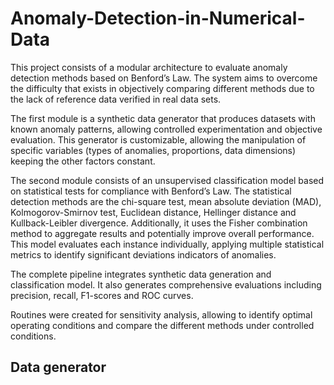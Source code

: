 # Anomaly-Detection-in-Numerical-Data

This project consists of a modular architecture to evaluate anomaly detection methods based on Benford’s Law. The system aims to overcome the difficulty that exists in objectively comparing different methods due to the lack of reference data verified in real data sets.

The first module is a synthetic data generator that produces datasets with known anomaly patterns, allowing controlled experimentation and objective evaluation. This generator is customizable, allowing the manipulation of specific variables (types of anomalies, proportions, data dimensions) keeping the other factors constant.

The second module consists of an unsupervised classification model based on statistical tests for compliance with Benford’s Law. The statistical detection methods are the chi-square test, mean absolute deviation (MAD), Kolmogorov-Smirnov test, Euclidean distance, Hellinger distance and Kullback-Leibler divergence. Additionally, it uses the Fisher combination method to aggregate results and potentially improve overall performance. This model evaluates each instance individually, applying multiple statistical metrics to identify significant deviations indicators of anomalies.

The complete pipeline integrates synthetic data generation and classification model. It also generates comprehensive evaluations including precision, recall, F1-scores and ROC curves. 

Routines were created for sensitivity analysis, allowing to identify optimal operating conditions and compare the different methods under controlled conditions.

## Data generator

